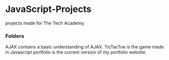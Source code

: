 # JavaScript-Projects
projects made for The Tech Academy.

### Folders
AJAX contains a basic understanding of AJAX.
TicTacToe is the game made in Javascript
portfolio is the current version of my portfolio website.
